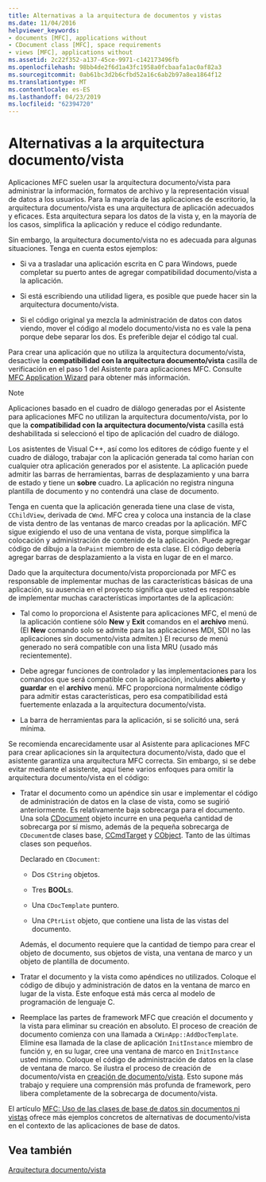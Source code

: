```yaml
---
title: Alternativas a la arquitectura de documentos y vistas
ms.date: 11/04/2016
helpviewer_keywords:
- documents [MFC], applications without
- CDocument class [MFC], space requirements
- views [MFC], applications without
ms.assetid: 2c22f352-a137-45ce-9971-c142173496fb
ms.openlocfilehash: 98bb4de2f6d1a43fc1958a0fcbaafa1ac0af82a3
ms.sourcegitcommit: 0ab61bc3d2b6cfbd52a16c6ab2b97a8ea1864f12
ms.translationtype: MT
ms.contentlocale: es-ES
ms.lasthandoff: 04/23/2019
ms.locfileid: "62394720"
---
```

# <a name="alternatives-to-the-documentview-architecture"></a>Alternativas a la arquitectura documento/vista

Aplicaciones MFC suelen usar la arquitectura documento/vista para administrar la información, formatos de archivo y la representación visual de datos a los usuarios. Para la mayoría de las aplicaciones de escritorio, la arquitectura documento/vista es una arquitectura de aplicación adecuados y eficaces. Esta arquitectura separa los datos de la vista y, en la mayoría de los casos, simplifica la aplicación y reduce el código redundante.

Sin embargo, la arquitectura documento/vista no es adecuada para algunas situaciones. Tenga en cuenta estos ejemplos:

- Si va a trasladar una aplicación escrita en C para Windows, puede completar su puerto antes de agregar compatibilidad documento/vista a la aplicación.

- Si está escribiendo una utilidad ligera, es posible que puede hacer sin la arquitectura documento/vista.

- Si el código original ya mezcla la administración de datos con datos viendo, mover el código al modelo documento/vista no es vale la pena porque debe separar los dos. Es preferible dejar el código tal cual.

Para crear una aplicación que no utiliza la arquitectura documento/vista, desactive la **compatibilidad con la arquitectura documento/vista** casilla de verificación en el paso 1 del Asistente para aplicaciones MFC. Consulte [MFC Application Wizard](../mfc/reference/mfc-application-wizard.md) para obtener más información.

> [!NOTE]
>  Aplicaciones basado en el cuadro de diálogo generadas por el Asistente para aplicaciones MFC no utilizan la arquitectura documento/vista, por lo que la **compatibilidad con la arquitectura documento/vista** casilla está deshabilitada si seleccionó el tipo de aplicación del cuadro de diálogo.

Los asistentes de Visual C++, así como los editores de código fuente y el cuadro de diálogo, trabajar con la aplicación generada tal como harían con cualquier otra aplicación generados por el asistente. La aplicación puede admitir las barras de herramientas, barras de desplazamiento y una barra de estado y tiene un **sobre** cuadro. La aplicación no registra ninguna plantilla de documento y no contendrá una clase de documento.

Tenga en cuenta que la aplicación generada tiene una clase de vista, `CChildView`, derivada de `CWnd`. MFC crea y coloca una instancia de la clase de vista dentro de las ventanas de marco creadas por la aplicación. MFC sigue exigiendo el uso de una ventana de vista, porque simplifica la colocación y administración de contenido de la aplicación. Puede agregar código de dibujo a la `OnPaint` miembro de esta clase. El código debería agregar barras de desplazamiento a la vista en lugar de en el marco.

Dado que la arquitectura documento/vista proporcionada por MFC es responsable de implementar muchas de las características básicas de una aplicación, su ausencia en el proyecto significa que usted es responsable de implementar muchas características importantes de la aplicación:

- Tal como lo proporciona el Asistente para aplicaciones MFC, el menú de la aplicación contiene sólo **New** y **Exit** comandos en el **archivo** menú. (El **New** comando solo se admite para las aplicaciones MDI, SDI no las aplicaciones sin documento/vista admiten.) El recurso de menú generado no será compatible con una lista MRU (usado más recientemente).

- Debe agregar funciones de controlador y las implementaciones para los comandos que será compatible con la aplicación, incluidos **abierto** y **guardar** en el **archivo** menú. MFC proporciona normalmente código para admitir estas características, pero esa compatibilidad está fuertemente enlazada a la arquitectura documento/vista.

- La barra de herramientas para la aplicación, si se solicitó una, será mínima.

Se recomienda encarecidamente usar al Asistente para aplicaciones MFC para crear aplicaciones sin la arquitectura documento/vista, dado que el asistente garantiza una arquitectura MFC correcta. Sin embargo, si se debe evitar mediante el asistente, aquí tiene varios enfoques para omitir la arquitectura documento/vista en el código:

- Tratar el documento como un apéndice sin usar e implementar el código de administración de datos en la clase de vista, como se sugirió anteriormente. Es relativamente baja sobrecarga para el documento. Una sola [CDocument](../mfc/reference/cdocument-class.md) objeto incurre en una pequeña cantidad de sobrecarga por sí mismo, además de la pequeña sobrecarga de `CDocument`de clases base, [CCmdTarget](../mfc/reference/ccmdtarget-class.md) y [CObject](../mfc/reference/cobject-class.md). Tanto de las últimas clases son pequeños.

   Declarado en `CDocument`:

  - Dos `CString` objetos.

  - Tres **BOOL**s.

  - Una `CDocTemplate` puntero.

  - Una `CPtrList` objeto, que contiene una lista de las vistas del documento.

  Además, el documento requiere que la cantidad de tiempo para crear el objeto de documento, sus objetos de vista, una ventana de marco y un objeto de plantilla de documento.

- Tratar el documento y la vista como apéndices no utilizados. Coloque el código de dibujo y administración de datos en la ventana de marco en lugar de la vista. Este enfoque está más cerca al modelo de programación de lenguaje C.

- Reemplace las partes de framework MFC que creación el documento y la vista para eliminar su creación en absoluto. El proceso de creación de documento comienza con una llamada a `CWinApp::AddDocTemplate`. Elimine esa llamada de la clase de aplicación `InitInstance` miembro de función y, en su lugar, cree una ventana de marco en `InitInstance` usted mismo. Coloque el código de administración de datos en la clase de ventana de marco. Se ilustra el proceso de creación de documento/vista en [creación de documento/vista](../mfc/document-view-creation.md). Esto supone más trabajo y requiere una comprensión más profunda de framework, pero libera completamente de la sobrecarga de documento/vista.

El artículo [MFC: Uso de las clases de base de datos sin documentos ni vistas](../data/mfc-using-database-classes-without-documents-and-views.md) ofrece más ejemplos concretos de alternativas de documento/vista en el contexto de las aplicaciones de base de datos.

## <a name="see-also"></a>Vea también

[Arquitectura documento/vista](../mfc/document-view-architecture.md)

